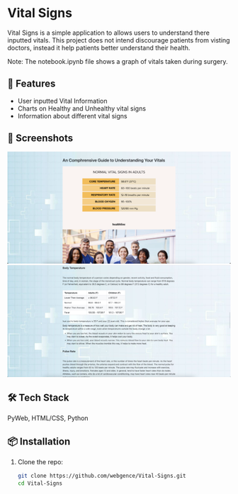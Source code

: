 # Vital Signs

Vital Signs is a simple application to allows users to understand there inputted vitals. This project does not intend discourage patients from visting doctors, instead it help patients better understand their health.

Note: The notebook.ipynb file shows a graph of vitals taken during surgery.

## 🚀 Features

- User inputted Vital Information
- Charts on Healthy and Unhealthy vital signs
- Information about different vital signs

## 📸 Screenshots

![Screenshot 1](https://github.com/webgence/Vital-Signs/blob/main/ScreenShots/1.png)
![Screenshot 2](https://github.com/webgence/Vital-Signs/blob/main/ScreenShots/2.png)

## 🛠️ Tech Stack

PyWeb, HTML/CSS, Python

## 📦 Installation

1. Clone the repo:
   ```bash
   git clone https://github.com/webgence/Vital-Signs.git
   cd Vital-Signs

